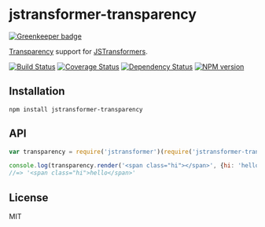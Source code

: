 # jstransformer-transparency

[![Greenkeeper badge](https://badges.greenkeeper.io/jstransformers/jstransformer-transparency.svg)](https://greenkeeper.io/)

[Transparency](http://leonidas.github.io/transparency/) support for [JSTransformers](https://github.com/jstransformers).

[![Build Status](https://img.shields.io/travis/jstransformers/jstransformer-transparency/master.svg)](https://travis-ci.org/jstransformers/jstransformer-transparency)
[![Coverage Status](https://img.shields.io/codecov/c/github/jstransformers/jstransformer-transparency/master.svg)](https://codecov.io/gh/jstransformers/jstransformer-transparency)
[![Dependency Status](https://img.shields.io/david/jstransformers/jstransformer-transparency/master.svg)](http://david-dm.org/jstransformers/jstransformer-transparency)
[![NPM version](https://img.shields.io/npm/v/jstransformer-transparency.svg)](https://www.npmjs.org/package/jstransformer-transparency)

## Installation

    npm install jstransformer-transparency

## API

```js
var transparency = require('jstransformer')(require('jstransformer-transparency'));

console.log(transparency.render('<span class="hi"></span>', {hi: 'hello'}).body);
//=> '<span class="hi">hello</span>'
```

## License

MIT
